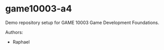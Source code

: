 # game10003-a4
Demo repository setup for GAME 10003 Game Development Foundations.

Authors:
- Raphael
